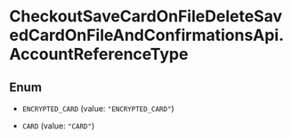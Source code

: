 # CheckoutSaveCardOnFileDeleteSavedCardOnFileAndConfirmationsApi.AccountReferenceType

## Enum


* `ENCRYPTED_CARD` (value: `"ENCRYPTED_CARD"`)

* `CARD` (value: `"CARD"`)



